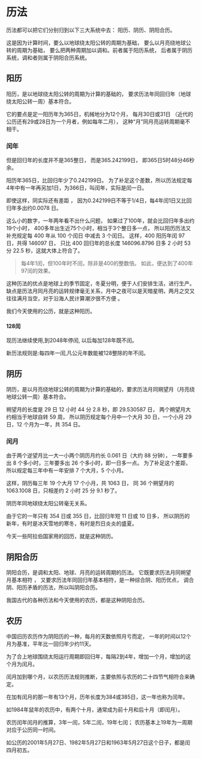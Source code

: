 # 历法
历法都可以把它们分别归到以下三大系统中去：
阳历、阴历、阴阳合历。

这是因为计算时间，要么以地球绕太阳公转的周期为基础，
要么以月亮绕地球公转的周期为基础，
要么把两种周期加以调和。前者属于阳历系统，
后者属于阴历系统，调和者则属于阴阳合历系统。

## 阳历
阳历，是以地球绕太阳公转的周期为计算的基础的，
要求历法年同回归年（地球绕太阳公转一周）基本符合。

它的要点是定一阳历年为365日，机械地分为12个月，
每月30日或31日
（近代的公历还有29或28日为一个月者，例如每年二月），
这种“月”同月亮运转周期毫不相干。

### 闰年

但是回归年的长度并不是365整日，
而是365.242199日，
即365日5时48分46秒余。

阳历年365日，比回归年少了0.242199日。
为了补足这个差数，所以历法规定每4年中有一年再另加1日，为366日，叫闰年，实际是闰一日。

即使这样，同实际还有差距 ，
因为0.242199日不等于1/4日，每4年闰1日又比回归年多出约0.0078 日。

这么小的数字，一年两年看不出什么问题，
如果过了100年，就会比回归年多出约19个小时，
400多年出生近75个小时，相当于3个整日多一点，
所以阳历历法又补充规定每 400 年从 100 个闰日 中减去 3 个闰日。
这样，400 阳历年闰 97 日，共得 146097 日，
只比 400 回归年的总长度 146096.8796 日多 2 小时 53 分 22.5 秒，这就大体上符合了。

>每4年1闰，但100年时不闰，除非是400的整数倍。
如此，便达到了400年97闰的效果。

这种历法的优点是地球上的季节固定，冬夏分明，便于人们安排生活，进行生产。
缺点是历法月同月亮的运转规律毫无关系，月中之夜可以是天暗星明，两月之交又往往满月当空，对于沿海人民计算潮汐很不方便 。

我们今天使用的公历，就是这种阳历。

#### 128闰
现历法继续使用,到2048年停闰, 以后每加128年既不闰。

新历法规则是:每四年一闰,凡公元年数能被128整除的年不闰。


## 阴历
阴历，是以月亮绕地球公转的周期为计算的基础的，要求历法月同朔望月（月亮绕地球公转一周）基本符合。

朔望月的长度是 29 日 12 小时 44 分 2.8 秒，即 29.530587 日，
两个朔望月大约相当于地球自转 59 周，
所以阴历规定每个月中一个大月 30 日，一个小月 29 日，12 个月为一年，共 354 日。

### 闰月
由于两个逆望月比一大一小两个阴历月约长 0.061 日（大约 88 分钟），
一年要多出 8 个多小时，三年要多出 26 个多小时，即一日多一点。
为了补足这个差距，所以规定每三年中有一年安排 7 个大月，5 个小月。

这样，阴历每三年 19 个大月 17 个小月，共 1063 日，
同 36 个朔望月的 1063.1008 日，只相差约 2 小时 25 分 9.1 秒了。

阴历年同地球绕太阳公转毫无关系。

由于它的一年只有 354 日或 355 日，比回归年短 11 日或 10 日多，
所以阴历的新年，有时是冰天雪地的寒冬，有时是烈日炎炎的盛夏。

今天一些阿拉伯国家用的回历，就是这种阴历。


## 阴阳合历

阴阳合历，是调和太阳、地球、月亮的运转周期的历法。
它既要求历法月同朔望月基本相符 ，
又要求历法年同回归年基本相符，是一种综合阴、阳历优点，
调合阴、阳历矛盾的历法，所以叫阴阳合历。

我国古代的各种历法和今天使用的农历，都是这种阴阳合历。

## 农历

中国旧历农历作为阴阳历的一种，每月的天数依照月亏而定，
一年的时间以12个月为基准，平年比一回归年少约11天。

为了合上地球围绕太阳运行周期即回归年，每隔2到4年，增加一个月，增加的这个月为闰月。

闰月加到哪个月，以农历历法规则推断，主要依照与农历的二十四节气相符合来确定。

在加有闰月的那一年有13个月，历年长度为384或385日，这一年也称为闰年。

如1984年鼠年的农历中，有两个十月，通常成为前十月和后十月（即闰月）。

农历闰年闰月的推算，3年一闰，5年二闰，19年七闰；
农历基本上19年为一周期对应于公历同一时间。

如公历的2001年5月27日、1982年5月27日和1963年5月27日这个日子，都是闰四月初五。

